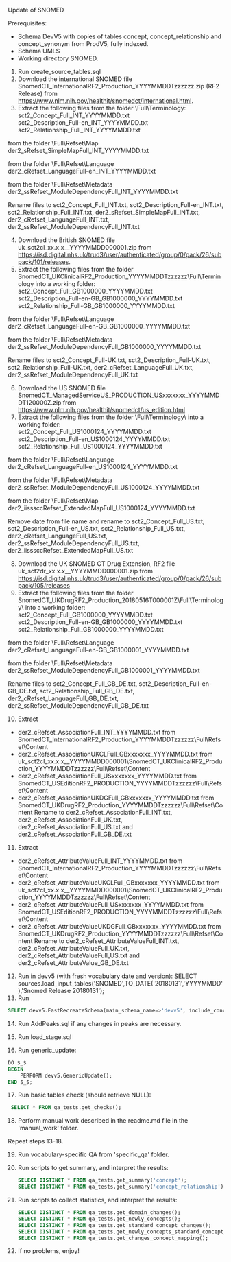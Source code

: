 Update of SNOMED

Prerequisites:
- Schema DevV5 with copies of tables concept, concept_relationship and concept_synonym from ProdV5, fully indexed. 
- Schema UMLS
- Working directory SNOMED.

1. Run create_source_tables.sql
2. Download the international SNOMED file SnomedCT_InternationalRF2_Production_YYYYMMDDTzzzzzz.zip (RF2 Release) from https://www.nlm.nih.gov/healthit/snomedct/international.html.
3. Extract the following files from the folder \Full\Terminology:  
sct2_Concept_Full_INT_YYYYMMDD.txt  
sct2_Description_Full-en_INT_YYYYMMDD.txt  
sct2_Relationship_Full_INT_YYYYMMDD.txt  

from the folder \Full\Refset\Map  
der2_sRefset_SimpleMapFull_INT_YYYYMMDD.txt

from the folder \Full\Refset\Language  
der2_cRefset_LanguageFull-en_INT_YYYYMMDD.txt

from the folder \Full\Refset\Metadata  
der2_ssRefset_ModuleDependencyFull_INT_YYYYMMDD.txt

Rename files to sct2_Concept_Full_INT.txt, sct2_Description_Full-en_INT.txt, sct2_Relationship_Full_INT.txt, der2_sRefset_SimpleMapFull_INT.txt, der2_cRefset_LanguageFull_INT.txt, der2_ssRefset_ModuleDependencyFull_INT.txt

4. Download the British SNOMED file uk_sct2cl_xx.x.x__YYYYMMDD000001.zip from https://isd.digital.nhs.uk/trud3/user/authenticated/group/0/pack/26/subpack/101/releases.
5. Extract the following files from the folder SnomedCT_UKClinicalRF2_Production_YYYYMMDDTzzzzzz\Full\Terminology into a working folder:  
sct2_Concept_Full_GB1000000_YYYYMMDD.txt  
sct2_Description_Full-en-GB_GB1000000_YYYYMMDD.txt  
sct2_Relationship_Full-GB_GB1000000_YYYYMMDD.txt  

from the folder \Full\Refset\Language  
der2_cRefset_LanguageFull-en-GB_GB1000000_YYYYMMDD.txt

from the folder \Full\Refset\Metadata  
der2_ssRefset_ModuleDependencyFull_GB1000000_YYYYMMDD.txt

Rename files to sct2_Concept_Full-UK.txt, sct2_Description_Full-UK.txt, sct2_Relationship_Full-UK.txt, der2_cRefset_LanguageFull_UK.txt, der2_ssRefset_ModuleDependencyFull_UK.txt

6. Download the US SNOMED file SnomedCT_ManagedServiceUS_PRODUCTION_USxxxxxxx_YYYYMMDDT120000Z.zip from https://www.nlm.nih.gov/healthit/snomedct/us_edition.html
7. Extract the following files from the folder \Full\Terminology\ into a working folder:  
sct2_Concept_Full_US1000124_YYYYMMDD.txt  
sct2_Description_Full-en_US1000124_YYYYMMDD.txt  
sct2_Relationship_Full_US1000124_YYYYMMDD.txt  

from the folder \Full\Refset\Language  
der2_cRefset_LanguageFull-en_US1000124_YYYYMMDD.txt

from the folder \Full\Refset\Metadata  
der2_ssRefset_ModuleDependencyFull_US1000124_YYYYMMDD.txt

from the folder \Full\Refset\Map  
der2_iisssccRefset_ExtendedMapFull_US1000124_YYYYMMDD.txt

Remove date from file name and rename to sct2_Concept_Full_US.txt, sct2_Description_Full-en_US.txt, sct2_Relationship_Full_US.txt, der2_cRefset_LanguageFull_US.txt, der2_ssRefset_ModuleDependencyFull_US.txt, der2_iisssccRefset_ExtendedMapFull_US.txt

8. Download the UK SNOMED CT Drug Extension, RF2 file uk_sct2dr_xx.x.x__YYYYMMDD000001.zip from https://isd.digital.nhs.uk/trud3/user/authenticated/group/0/pack/26/subpack/105/releases
9. Extract the following files from the folder SnomedCT_UKDrugRF2_Production_20180516T000001Z\Full\Terminology\ into a working folder:  
sct2_Concept_Full_GB1000000_YYYYMMDD.txt  
sct2_Description_Full-en-GB_GB1000000_YYYYMMDD.txt  
sct2_Relationship_Full_GB1000000_YYYYMMDD.txt  

from the folder \Full\Refset\Language  
der2_cRefset_LanguageFull-en-GB_GB1000001_YYYYMMDD.txt

from the folder \Full\Refset\Metadata  
der2_ssRefset_ModuleDependencyFull_GB1000001_YYYYMMDD.txt

Rename files to sct2_Concept_Full_GB_DE.txt, sct2_Description_Full-en-GB_DE.txt, sct2_Relationship_Full_GB_DE.txt, der2_cRefset_LanguageFull_GB_DE.txt, der2_ssRefset_ModuleDependencyFull_GB_DE.txt

10. Extract
- der2_cRefset_AssociationFull_INT_YYYYMMDD.txt from SnomedCT_InternationalRF2_Production_YYYYMMDDTzzzzzz\Full\Refset\Content
- der2_cRefset_AssociationUKCLFull_GBxxxxxxx_YYYYMMDD.txt from uk_sct2cl_xx.x.x__YYYYMMDD000001\SnomedCT_UKClinicalRF2_Production_YYYYMMDDTzzzzzz\Full\Refset\Content
- der2_cRefset_AssociationFull_USxxxxxxx_YYYYMMDD.txt from SnomedCT_USEditionRF2_PRODUCTION_YYYYMMDDTzzzzzz\Full\Refset\Content
- der2_cRefset_AssociationUKDGFull_GBxxxxxxx_YYYYMMDD.txt from SnomedCT_UKDrugRF2_Production_YYYYMMDDTzzzzzz\Full\Refset\Content
Rename to der2_cRefset_AssociationFull_INT.txt, der2_cRefset_AssociationFull_UK.txt, der2_cRefset_AssociationFull_US.txt and der2_cRefset_AssociationFull_GB_DE.txt

11. Extract
- der2_cRefset_AttributeValueFull_INT_YYYYMMDD.txt from SnomedCT_InternationalRF2_Production_YYYYMMDDTzzzzzz\Full\Refset\Content
- der2_cRefset_AttributeValueUKCLFull_GBxxxxxxx_YYYYMMDD.txt from uk_sct2cl_xx.x.x__YYYYMMDD000001\SnomedCT_UKClinicalRF2_Production_YYYYMMDDTzzzzzz\Full\Refset\Content
- der2_cRefset_AttributeValueFull_USxxxxxxx_YYYYMMDD.txt from SnomedCT_USEditionRF2_PRODUCTION_YYYYMMDDTzzzzzz\Full\Refset\Content
- der2_cRefset_AttributeValueUKDGFull_GBxxxxxxx_YYYYMMDD.txt from SnomedCT_UKDrugRF2_Production_YYYYMMDDTzzzzzz\Full\Refset\Content
Rename to der2_cRefset_AttributeValueFull_INT.txt, der2_cRefset_AttributeValueFull_UK.txt, der2_cRefset_AttributeValueFull_US.txt and der2_cRefset_AttributeValue_GB_DE.txt

12. Run in devv5 (with fresh vocabulary date and version): SELECT sources.load_input_tables('SNOMED',TO_DATE('20180131','YYYYMMDD'),'Snomed Release 20180131');
13. Run 
```sql
SELECT devv5.FastRecreateSchema(main_schema_name=>'devv5', include_concept_ancestor=> true, include_deprecated_rels=> true, include_synonyms=> true);
   ```
14. Run AddPeaks.sql if any changes in peaks are necessary.

15. Run load_stage.sql

16. Run generic_update:
   ```sql
   DO $_$
   BEGIN
       PERFORM devv5.GenericUpdate();
   END $_$;
   ```
17. Run basic tables check (should retrieve NULL):
   ```sql
    SELECT * FROM qa_tests.get_checks();
```
18. Perform manual work described in the readme.md file in the 'manual_work' folder.

Repeat steps 13-18.

19. Run vocabulary-specific QA from 'specific_qa' folder.

20. Run scripts to get summary, and interpret the results:
    ```sql
    SELECT DISTINCT * FROM qa_tests.get_summary('concept');
    SELECT DISTINCT * FROM qa_tests.get_summary('concept_relationship');
    ```
21. Run scripts to collect statistics, and interpret the results:
    ```sql
    SELECT DISTINCT * FROM qa_tests.get_domain_changes();
    SELECT DISTINCT * FROM qa_tests.get_newly_concepts();
    SELECT DISTINCT * FROM qa_tests.get_standard_concept_changes();
    SELECT DISTINCT * FROM qa_tests.get_newly_concepts_standard_concept_status();
    SELECT DISTINCT * FROM qa_tests.get_changes_concept_mapping();
    ```
22. If no problems, enjoy!